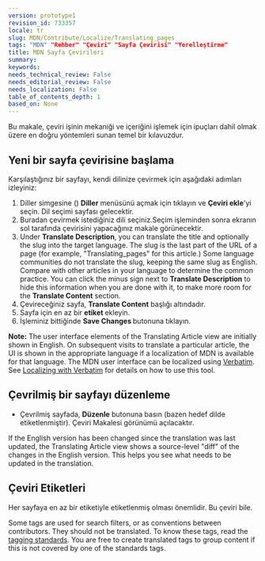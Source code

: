 ```yaml
---
version: prototype1
revision_id: 733357
locale: tr
slug: MDN/Contribute/Localize/Translating_pages
tags: "MDN" "Rehber" "Çeviri" "Sayfa Çevirisi" "Yerelleştirme"
title: MDN Sayfa Çevirileri
summary: 
keywords: 
needs_technical_review: False
needs_editorial_review: False
needs_localization: False
table_of_contents_depth: 1
based_on: None
---
```

<p><span id="result_box" lang="tr"><span class="hps">Bu</span> <span class="hps">makale,</span> <span class="hps">çeviri işinin</span> <span class="hps">mekaniği</span> <span class="hps">ve içeriği</span>ni <span class="hps">işlemek için</span>&nbsp;<span class="hps">ipuçları</span> <span class="hps">dahil olmak üzere</span> <span class="hps">en doğru yöntemleri sunan</span><span class="hps"> temel bir</span> <span class="hps">kılavuzdur</span><span>.</span></span></p>

<h2 id="Yeni_bir_sayfa_.C3.A7evirisine_ba.C5.9Flama">Yeni bir sayfa çevirisine başlama</h2>

<p>Karşılaştığınız bir sayfayı, kendi dilinize çevirmek için aşağıdaki adımları izleyiniz:</p>

<ol>
 <li>Diller simgesine () <strong>Diller</strong> menüsünü açmak için tıklayın ve <strong>Çeviri ekle</strong>'yi seçin. Dil seçimi sayfası gelecektir.</li>
 <li>Buradan çevirmek istediğiniz dili seçiniz.Seçim işleminden sonra ekranın sol tarafında çevirisini yapacağınız makale görünecektir.</li>
 <li>Under <strong>Translate Description</strong>, you can translate the title and optionally the slug into the target language. The slug is the last part of the URL of a page (for example, "Translating_pages" for this article.) Some language communities do not translate the slug, keeping the same slug as English. Compare with other articles in your language to determine the common practice. You can click the minus sign next to <strong>Translate Description</strong> to hide this information when you are done with it, to make more room for the <strong>Translate Content</strong> section.</li>
 <li>Çevireceğiniz sayfa, <strong>Translate Content</strong> başlığı altındadır.</li>
 <li>Sayfa için en az bir <strong>etiket </strong>ekleyin.</li>
 <li>İşleminiz bittiğinde <strong>Save Changes </strong>butonuna tıklayın.</li>
</ol>

<div class="note"><strong>Note:</strong> The user interface elements of the Translating Article view are initially shown in English. On subsequent visits to translate a particular article, the UI is shown in the appropriate language if a localization of MDN is available for that language. The MDN user interface can be localized using <a href="https://localize.mozilla.org/projects/mdn/" title="https://localize.mozilla.org/projects/mdn/">Verbatim</a>. See <a href="/en-US/docs/Mozilla/Localization/Localizing_with_Verbatim" title="/en-US/docs/Mozilla/Localization/Localizing_with_Verbatim">Localizing with Verbatim</a> for details on how to use this tool.</div>

<h2 id=".C3.87evrilmi.C5.9F_bir_sayfay.C4.B1_d.C3.BCzenleme">Çevrilmiş bir sayfayı düzenleme</h2>

<ul>
 <li>Çevrilmiş sayfada, <strong>Düzenle</strong> butonuna basın (bazen hedef dilde etiketlenmiştir). Çeviri Makalesi görünümü açılacaktır.</li>
</ul>

<p>If the English version has been changed since the translation was last updated, the Translating Article view shows a source-level "diff" of the changes in the English version. This helps you see what needs to be updated in the translation.</p>

<h2 id=".C3.87eviri_Etiketleri">Çeviri Etiketleri</h2>

<p><span id="result_box" lang="tr"><span class="hps">Her</span> <span class="hps">sayfaya en</span> <span class="hps">az bir</span> <span class="hps">etiketiyle etiketlenmiş</span> <span class="hps">olması</span> <span class="hps">önemlidir</span><span>.</span> <span class="hps">Bu</span> <span class="hps">çeviri</span> <span class="hps">bile</span><span>.</span></span></p>

<p>Some tags are used for search filters, or as conventions between contributors. They should not be translated. To know these tags, read the <a href="/en-US/docs/Project:MDN/Contributing/Tagging_standards">tagging standards</a>. You are free to create translated tags to group content if this is not covered by one of the standards tags.</p>


